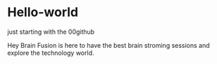 # Hello-world
just starting with the 00github

Hey Brain Fusion is here to have the best 
brain stroming sessions and explore the technology world.
